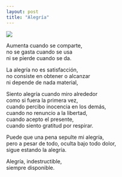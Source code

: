 ```yaml
---
layout: post
title: "Alegría"
---
```


<img src="{{site.baseurl}}/images/2019-12-15-alegria.jpg" class="round">

Aumenta cuando se comparte,  
no se gasta cuando se usa  
ni se pierde cuando se da. 

La alegría no es satisfacción,  
no consiste en obtener o alcanzar  
ni depende de nada material,

Siento alegría cuando miro alrededor  
como si fuera la primera vez,  
cuando percibo inocencia en los demás,  
cuando no renuncio a la libertad,  
cuando acepto el presente,  
cuando siento gratitud por respirar.

Puede que una pena sepulte mi alegría,  
pero a pesar de todo, oculta bajo todo dolor,  
sigue estando la alegría.

Alegría, indestructible,  
siempre disponible.